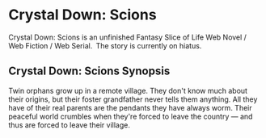 # Crystal Down: Scions

Crystal Down: Scions is an unfinished Fantasy Slice of Life Web Novel / Web Fiction / Web Serial. The story is currently on hiatus.

## Crystal Down: Scions Synopsis

Twin orphans grow up in a remote village.
They don't know much about their origins, but their foster grandfather never tells them anything.
All they have of their real parents are the pendants they have always worm.
Their peaceful world crumbles when they're forced to leave the country — and thus are forced to leave their village. 
